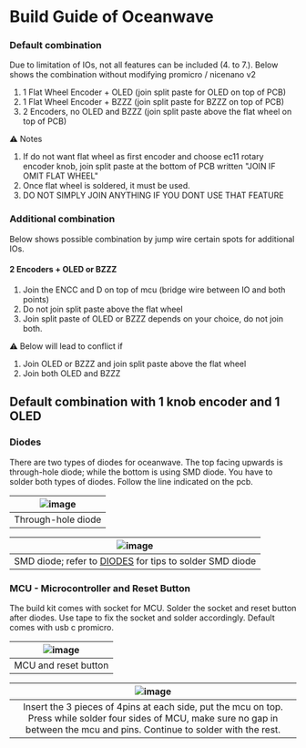 # Build Guide of Oceanwave

### Default combination
Due to limitation of IOs, not all features can be included (4. to 7.). Below shows the combination without modifying promicro / nicenano v2

1. 1 Flat Wheel Encoder + OLED  	(join split paste for OLED on top of PCB)
2. 1 Flat Wheel Encoder + BZZZ  	(join split paste for BZZZ on top of PCB)
2. 2 Encoders, no OLED and BZZZ 	(join split paste above the flat wheel on top of PCB)

:warning: Notes

1. If do not want flat wheel as first encoder and choose ec11 rotary encoder knob, join split paste at the bottom of PCB written "JOIN IF OMIT FLAT WHEEL"
2. Once flat wheel is soldered, it must be used.
3. DO NOT SIMPLY JOIN ANYTHING IF YOU DONT USE THAT FEATURE

### Additional combination
Below shows possible combination by jump wire certain spots for additional IOs.

#### 2 Encoders + OLED or BZZZ
1. Join the ENCC and D on top of mcu (bridge wire between IO and both points)
2. Do not join split paste above the flat wheel
3. Join split paste of OLED or BZZZ depends on your choice, do not join both.

:warning: Below will lead to conflict if
1. Join OLED or BZZZ and join split paste above the flat wheel
2. Join both OLED and BZZZ

## Default combination with 1 knob encoder and 1 OLED

### Diodes
There are two types of diodes for oceanwave. The top facing upwards is through-hole diode; while the bottom is using SMD diode. You have to solder both types of diodes. Follow the line indicated on the pcb. 

|![image](https://user-images.githubusercontent.com/79617315/214054523-c6cf64dd-3f85-4b54-a2b8-75a484e4dd49.png)|
|:--:|
| Through-hole diode |

|![image](https://user-images.githubusercontent.com/79617315/214053728-a9102f82-0c0d-49d0-a905-a2bf30ca870b.png)|
|:--:|
| SMD diode; refer to [DIODES](https://github.com/GEIGEIGEIST/KLOR/blob/main/docs/buildguide_3DP.md#diodes) for tips to solder SMD diode |

### MCU - Microcontroller and Reset Button
The build kit comes with socket for MCU. Solder the socket and reset button after diodes. Use tape to fix the socket and solder accordingly. Default comes with usb c promicro. 

|![image](https://user-images.githubusercontent.com/79617315/214054958-0d0b25cc-2442-4b1c-a961-293c1366ec11.png)|
|:--:|
|MCU and reset button |


|![image](https://user-images.githubusercontent.com/79617315/214055949-1f84d83d-9b0f-40dd-8ba9-c1bdcd36fd56.png)|
|:--:|
| Insert the 3 pieces of 4pins at each side, put the mcu on top. Press while solder four sides of MCU, make sure no gap in between the mcu and pins. Continue to solder with the rest.|



